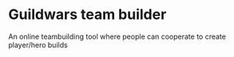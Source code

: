 # Guildwars team builder
An online teambuilding tool where people can cooperate to create player/hero builds

